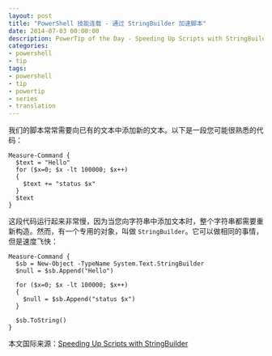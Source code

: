```yaml
---
layout: post
title: "PowerShell 技能连载 - 通过 StringBuilder 加速脚本"
date: 2014-07-03 00:00:00
description: PowerTip of the Day - Speeding Up Scripts with StringBuilder
categories:
- powershell
- tip
tags:
- powershell
- tip
- powertip
- series
- translation
---
```

我们的脚本常常需要向已有的文本中添加新的文本。以下是一段您可能很熟悉的代码：

    Measure-Command {
      $text = "Hello"
      for ($x=0; $x -lt 100000; $x++)
      {
        $text += "status $x"
      }
      $text 
    }

这段代码运行起来非常慢，因为当您向字符串中添加文本时，整个字符串都需要重新构造。然而，有一个专用的对象，叫做 `StringBuilder`。它可以做相同的事情，但是速度飞快：

    Measure-Command {
      $sb = New-Object -TypeName System.Text.StringBuilder
      $null = $sb.Append("Hello")
      
      for ($x=0; $x -lt 100000; $x++)
      {
        $null = $sb.Append("status $x")
      }
      
      $sb.ToString() 
    }

<!--more-->
本文国际来源：[Speeding Up Scripts with StringBuilder](http://community.idera.com/powershell/powertips/b/tips/posts/speeding-up-scripts-with-stringbuilder)
